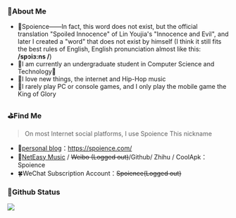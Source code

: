 ### 🎈About Me

- 🎃Spoience——In fact, this word does not exist, but the official translation "Spoiled Innocence" of Lin Youjia's "Innocence and Evil", and later I created a "word" that does not exist by himself (I think it still fits the best rules of English, English pronunciation almost like this: **/spɔiɜ:ns /**)
- 👔I am currently an undergraduate student in Computer Science and Technology🥺
- 🎨I love new things, the internet and Hip-Hop music
- 🎯I rarely play PC or console games, and I only play the mobile game the King of Glory

### ⛳Find Me

>On most Internet social platforms, I use Spoience
This nickname

- 📖[personal blog](https://spoience.com/)：https://spoience.com/
- 🍻[NetEasy Music](https://music.163.com/#/user/home?id=124164615) / ~~Weibo (Logged out)~~/Github/ Zhihu / CoolApk：Spoience
- 🍀WeChat Subscription Account：~~Spoience(Logged out)~~

### 🍼Github Status
![](https://github-readme-stats.vercel.app/api?username=Spoience&show_icons=true&title_color=fffffc&icon_color=FFFFFF&text_color=FFFFFF&bg_color=fa9191)
